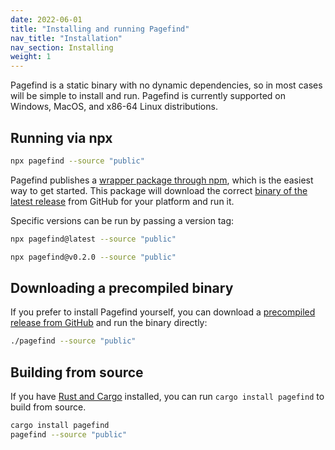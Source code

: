 ```yaml
---
date: 2022-06-01
title: "Installing and running Pagefind"
nav_title: "Installation"
nav_section: Installing
weight: 1
---
```


Pagefind is a static binary with no dynamic dependencies, so in most cases will be simple to install and run. Pagefind is currently supported on Windows, MacOS, and x86-64 Linux distributions.

## Running via npx

```bash
npx pagefind --source "public"
```

Pagefind publishes a [wrapper package through npm](https://www.npmjs.com/package/pagefind), which is the easiest way to get started. This package will download the correct [binary of the latest release](https://github.com/CloudCannon/pagefind/releases) from GitHub for your platform and run it.

Specific versions can be run by passing a version tag:

```bash
npx pagefind@latest --source "public"

npx pagefind@v0.2.0 --source "public"
```

## Downloading a precompiled binary

If you prefer to install Pagefind yourself, you can download a [precompiled release from GitHub](https://github.com/CloudCannon/pagefind/releases) and run the binary directly:

```bash
./pagefind --source "public"
```

## Building from source

If you have [Rust and Cargo](https://doc.rust-lang.org/cargo/getting-started/installation.html) installed, you can run `cargo install pagefind` to build from source.

```bash
cargo install pagefind
pagefind --source "public"
```